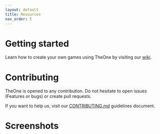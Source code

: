 ```yaml
---
layout: default
title: Resources
nav_order: 5
---
```



# Getting started
Learn how to create your own games using TheOne by visiting our [wiki](https://github.com/CITM-UPC/TheOneEngine/wiki).

# Contributing
TheOne is opened to any contribution. Do not hesitate to open issues (Features or bugs) or create pull requests.

If you want to help us, visit our [CONTRIBUTING.md](https://github.com/CITM-UPC/TheOneEngine/blob/main/CONTRIBUTING.md) guidelines document.

<span name="screenshots"></span>
# Screenshots